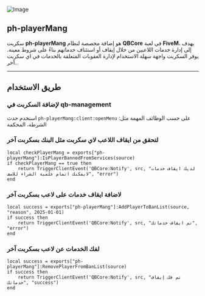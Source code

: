 ![Image](https://media.discordapp.net/attachments/1320802774950346762/1363598388192481370/image.png?ex=68069d76&is=68054bf6&hm=ef04ece59185e9a05fb59bc06cb0ab054d89c30c2415ef04ef9c7f8494fa52ca&=&format=webp&quality=lossless&width=1172&height=821)

## ph-playerMang
سكربت **ph-playerMang** هو إضافة مخصصة لنظام **QBCore** في لعبة **FiveM**، يهدف إلى إدارة خدمات اللاعبين من خلال إيقاف أو استئناف خدماتهم بناءً على شروط معينة. يوفر السكربت واجهة سهلة الاستخدام لإدارة العقوبات المتعلقة بالخدمات في اي سكربت آخر..

---

## طريق الاستخدام
### لإضافة السكربت في qb-management
استخدم حدث ` ph-playerMang:client:openMenu ` على حسب الوظائف المهمة مثل: الشرطة، المحكمة


### لتحقق من ايقاف اللاعب لاي سكربت مثل البنك بسكربت آخر
```
local checkPlayerMang = exports["ph-playerMang"]:IsPlayerBannedFromServices(source)
if checkPlayerMang == true then
    return TriggerClientEvent('QBCore:Notify', src, "لديك ايقاف خدمات لايمكنك اتمام علمية الشراء للاسف", "error")
end
```

### لاضافة ايقاف خدمات على لاعب بسكربت آخر
```
local success = exports["ph-playerMang"]:AddPlayerToBanList(source, "reason", 2025-01-01)
if success then
    return TriggerClientEvent('QBCore:Notify', src, "تم ايقاف خدماتك", "error")
end
```

### لفك الخدمات عن لاعب بسكربت آخر
```
local success = exports["ph-playerMang"]:RemovePlayerFromBanList(source)
if success then
    return TriggerClientEvent('QBCore:Notify', src, "تم فك إيقاف خدماتك", "success")
end
```